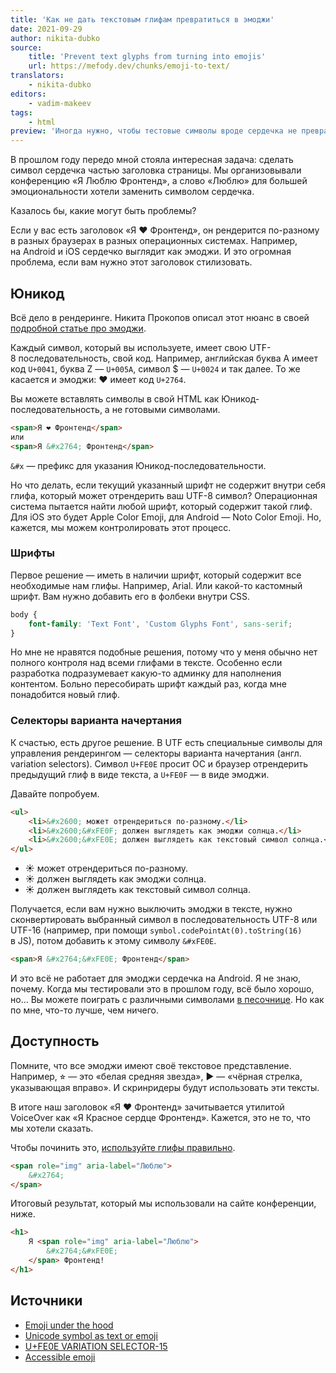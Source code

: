 ```yaml
---
title: 'Как не дать текстовым глифам превратиться в эмоджи'
date: 2021-09-29
author: nikita-dubko
source:
    title: 'Prevent text glyphs from turning into emojis'
    url: https://mefody.dev/chunks/emoji-to-text/
translators:
    - nikita-dubko
editors:
    - vadim-makeev
tags:
    - html
preview: 'Иногда нужно, чтобы тестовые символы вроде сердечка не превращались в эмоджи. Есть несколько способов решить эту задачу.'
---
```


В прошлом году передо мной стояла интересная задача: сделать символ сердечка частью заголовка страницы. Мы организовывали конференцию «Я Люблю Фронтенд», а слово «Люблю» для большей эмоциональности хотели заменить символом сердечка.

Казалось бы, какие могут быть проблемы?

Если у вас есть заголовок «Я ❤ Фронтенд», он рендерится по-разному в разных браузерах в разных операционных системах. Например, на Android и iOS сердечко выглядит как эмоджи. И это огромная проблема, если вам нужно этот заголовок стилизовать.

## Юникод

Всё дело в рендеринге. Никита Прокопов описал этот нюанс в своей [подробной статье про эмоджи](https://tonsky.me/blog/emoji/).

Каждый символ, который вы используете, имеет свою UTF-8 последовательность, свой код. Например, английская буква A имеет код `U+0041`, буква Z — `U+005A`, символ $ — `U+0024` и так далее. То же касается и эмоджи: ❤ имеет код `U+2764`.

Вы можете вставлять символы в свой HTML как Юникод-последовательность, а не готовыми символами.

```html
<span>Я ❤ Фронтенд</span>
или
<span>Я &#x2764; Фронтенд</span>
```

`&#x` — префикс для указания Юникод-последовательности.

Но что делать, если текущий указанный шрифт не содержит внутри себя глифа, который может отрендерить ваш UTF-8 символ? Операционная система пытается найти любой шрифт, который содержит такой глиф. Для iOS это будет Apple Color Emoji, для Android — Noto Color Emoji. Но, кажется, мы можем контролировать этот процесс.

### Шрифты

Первое решение — иметь в наличии шрифт, который содержит все необходимые нам глифы. Например, Arial. Или какой-то кастомный шрифт. Вам нужно добавить его в фолбеки внутри CSS.

```css
body {
    font-family: 'Text Font', 'Custom Glyphs Font', sans-serif;
}
```

Но мне не нравятся подобные решения, потому что у меня обычно нет полного контроля над всеми глифами в тексте. Особенно если разработка подразумевает какую-то админку для наполнения контентом. Больно пересобирать шрифт каждый раз, когда мне понадобится новый глиф.

### Селекторы варианта начертания

К счастью, есть другое решение. В UTF есть специальные символы для управления рендерингом — селекторы варианта начертания (англ. variation selectors). Символ `U+FE0E` просит ОС и браузер отрендерить предыдущий глиф в виде текста, а `U+FE0F` — в виде эмоджи.

Давайте попробуем.

```html
<ul>
    <li>&#x2600; может отрендериться по-разному.</li>
    <li>&#x2600;&#xFE0F; должен выглядеть как эмоджи солнца.</li>
    <li>&#x2600;&#xFE0E; должен выглядеть как текстовый символ солнца.</li>
</ul>
```

<ul>
    <li>&#x2600; может отрендериться по-разному.</li>
    <li>&#x2600;&#xFE0F; должен выглядеть как эмоджи солнца.</li>
    <li>&#x2600;&#xFE0E; должен выглядеть как текстовый символ солнца.</li>
</ul>

Получается, если вам нужно выключить эмоджи в тексте, нужно сконвертировать выбранный символ в последовательность UTF-8 или UTF-16 (например, при помощи `symbol.codePointAt(0).toString(16)` в JS), потом добавить к этому символу `&#xFE0E`.

```html
<span>Я &#x2764;&#xFE0E; Фронтенд</span>
```

И это всё не работает для эмоджи сердечка на Android. Я не знаю, почему. Когда мы тестировали это в прошлом году, всё было хорошо, но… Вы можете поиграть с различными символами [в песочнице](https://codepen.io/dark_mefody/pen/NWgMxrd). Но как по мне, что-то лучше, чем ничего.

## Доступность

Помните, что все эмоджи имеют своё текстовое представление. Например, ⭐︎ — это «белая средняя звезда», ► — «чёрная стрелка, указывающая вправо». И скринридеры будут использовать эти тексты.

В итоге наш заголовок «Я ❤ Фронтенд» зачитывается утилитой VoiceOver как «Я Красное сердце Фронтенд». Кажется, это не то, что мы хотели сказать.

Чтобы починить это, [используйте глифы правильно](https://tink.uk/accessible-emoji/).

```html
<span role="img" aria-label="Люблю">
    &#x2764;
</span>
```

Итоговый результат, который мы использовали на сайте конференции, ниже.

```html
<h1>
    Я <span role="img" aria-label="Люблю">
        &#x2764;&#xFE0E;
    </span> Фронтенд!
</h1>
```

## Источники

- [Emoji under the hood](https://tonsky.me/blog/emoji/)
- [Unicode symbol as text or emoji](https://mts.io/2015/04/21/unicode-symbol-render-text-emoji/)
- [U+FE0E VARIATION SELECTOR-15](https://codepoints.net/U+FE0E)
- [Accessible emoji](https://tink.uk/accessible-emoji/)
